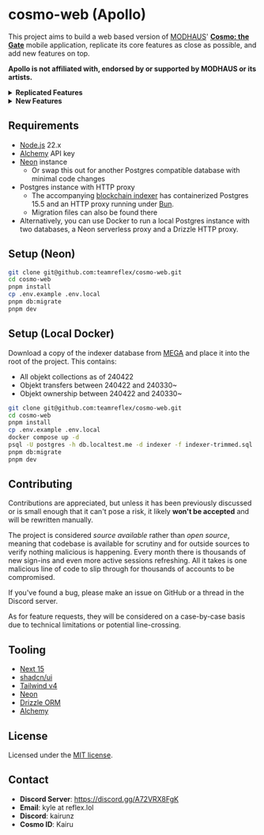 # cosmo-web (Apollo)

This project aims to build a web based version of [MODHAUS](https://www.mod-haus.com/)' **[Cosmo: the Gate](https://play.google.com/store/apps/details?id=com.modhaus.cosmo)** mobile application, replicate its core features as close as possible, and add new features on top.

**Apollo is not affiliated with, endorsed by or supported by MODHAUS or its artists.**

<details>
  <summary><b>Replicated Features</b></summary>

- Signing into COSMO accounts via Ramper magic links
- Viewing in-app news feed and exclusive COSMO content
- Sending objekts over the Polygon blockchain
- Scanning objekt QR codes
- Claiming event rewards
- Completing objekt grids
- View and vote in Gravity events
- View and like Rekord posts
- View activity history, rankings, badges
- Objekt Spin & in-progress recovery

</details>

<details>
  <summary><b>New Features</b></summary>

- "lock" objekts to prevent them from being traded (like the Superstar games)
- View other user's collections via COSMO or Polygon blockchain
- Pin objekts to the top of your profile
- Extensive profile privacy options
- View an index of every released objekt, number of copies and how it's obtained
- Wishlist builder with sharable links
- Calendar to see when monthly COMO drops are coming
- View objekt transfers
- Per member, season and class collection progress breakdowns
- Collection completion leaderboards
- Scan an objekt without claiming
- Indicator for Polygon network disruptions

</details>

## Requirements

- [Node.js](https://nodejs.org/en/) 22.x
- [Alchemy](https://www.alchemy.com/) API key
- [Neon](https://neon.tech/) instance
  - Or swap this out for another Postgres compatible database with minimal code changes
- Postgres instance with HTTP proxy
  - The accompanying [blockchain indexer](https://github.com/teamreflex/cosmo-db) has containerized Postgres 15.5 and an HTTP proxy running under [Bun](https://bun.sh/).
  - Migration files can also be found there
- Alternatively, you can use Docker to run a local Postgres instance with two databases, a Neon serverless proxy and a Drizzle HTTP proxy.

## Setup (Neon)

```bash
git clone git@github.com:teamreflex/cosmo-web.git
cd cosmo-web
pnpm install
cp .env.example .env.local
pnpm db:migrate
pnpm dev
```

## Setup (Local Docker)

Download a copy of the indexer database from [MEGA](https://mega.nz/file/LgkWQKjD#21rkI2A0f1yO5RV712IoJgZHAbWUIn6ntU7p_BHfTtk) and place it into the root of the project. This contains:

- All objekt collections as of 240422
- Objekt transfers between 240422 and 240330~
- Objekt ownership between 240422 and 240330~

```bash
git clone git@github.com:teamreflex/cosmo-web.git
cd cosmo-web
pnpm install
cp .env.example .env.local
docker compose up -d
psql -U postgres -h db.localtest.me -d indexer -f indexer-trimmed.sql
pnpm db:migrate
pnpm dev
```

## Contributing

Contributions are appreciated, but unless it has been previously discussed or is small enough that it can't pose a risk, it likely **won't be accepted** and will be rewritten manually.

The project is considered _source available_ rather than _open source_, meaning that codebase is available for scrutiny and for outside sources to verify nothing malicious is happening. Every month there is thousands of new sign-ins and even more active sessions refreshing. All it takes is one malicious line of code to slip through for thousands of accounts to be compromised.

If you've found a bug, please make an issue on GitHub or a thread in the Discord server.

As for feature requests, they will be considered on a case-by-case basis due to technical limitations or potential line-crossing.

## Tooling

- [Next 15](https://nextjs.org/)
- [shadcn/ui](https://ui.shadcn.com/docs)
- [Tailwind v4](https://tailwindcss.com/)
- [Neon](https://neon.tech/)
- [Drizzle ORM](https://orm.drizzle.team/)
- [Alchemy](https://www.alchemy.com/)

## License

Licensed under the [MIT license](https://github.com/teamreflex/cosmo-web/blob/main/LICENSE.md).

## Contact

- **Discord Server**: https://discord.gg/A72VRX8FgK
- **Email**: kyle at reflex.lol
- **Discord**: kairunz
- **Cosmo ID**: Kairu
